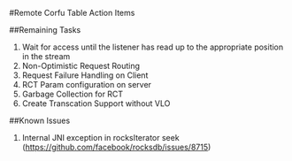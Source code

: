 #Remote Corfu Table Action Items

##Remaining Tasks
1. Wait for access until the listener has read up to the 
   appropriate position in the stream
1. Non-Optimistic Request Routing 
1. Request Failure Handling on Client
1. RCT Param configuration on server 
1. Garbage Collection for RCT
1. Create Transcation Support without VLO 

##Known Issues
1. Internal JNI exception in rocksIterator seek
   (https://github.com/facebook/rocksdb/issues/8715)